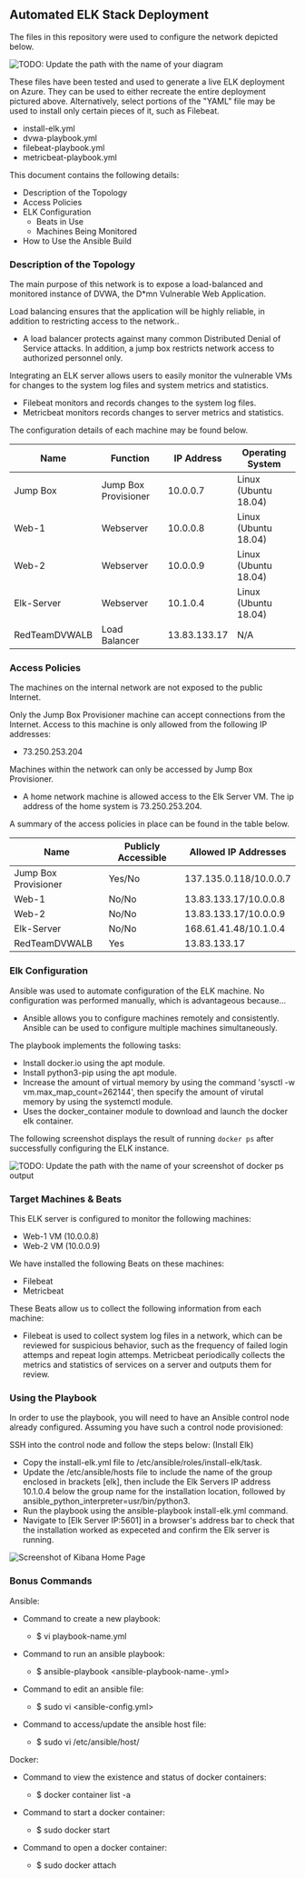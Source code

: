 ## Automated ELK Stack Deployment

The files in this repository were used to configure the network depicted below.

![TODO: Update the path with the name of your diagram](Diagrams/Cloud-Network-Diagram.png)

These files have been tested and used to generate a live ELK deployment on Azure. They can be used to either recreate the entire deployment pictured above. Alternatively, select portions of the "YAML" file may be used to install only certain pieces of it, such as Filebeat.

  - install-elk.yml
  - dvwa-playbook.yml
  - filebeat-playbook.yml
  - metricbeat-playbook.yml

This document contains the following details:
- Description of the Topology
- Access Policies
- ELK Configuration
  - Beats in Use
  - Machines Being Monitored
- How to Use the Ansible Build


### Description of the Topology

The main purpose of this network is to expose a load-balanced and monitored instance of DVWA, the D*mn Vulnerable Web Application.

Load balancing ensures that the application will be highly reliable, in addition to restricting access to the network..
- A load balancer protects against many common Distributed Denial of Service attacks. In addition, a jump box restricts network access to authorized personnel only.

Integrating an ELK server allows users to easily monitor the vulnerable VMs for changes to the system log files and system metrics and statistics.
- Filebeat monitors and records changes to the system log files.
- Metricbeat monitors records changes to server metrics and statistics.

The configuration details of each machine may be found below.

| Name          | Function             | IP Address   | Operating System     |
|---------------|----------------------|--------------|----------------------|
| Jump Box      | Jump Box Provisioner | 10.0.0.7     | Linux (Ubuntu 18.04) |
| Web-1         | Webserver            | 10.0.0.8     | Linux (Ubuntu 18.04) |
| Web-2         | Webserver            | 10.0.0.9     | Linux (Ubuntu 18.04) |
| Elk-Server    | Webserver            | 10.1.0.4     | Linux (Ubuntu 18.04) |
| RedTeamDVWALB | Load Balancer        | 13.83.133.17 | N/A                  |

### Access Policies

The machines on the internal network are not exposed to the public Internet. 

Only the Jump Box Provisioner machine can accept connections from the Internet. Access to this machine is only allowed from the following IP addresses:
- 73.250.253.204

Machines within the network can only be accessed by Jump Box Provisioner.
- A home network machine is allowed access to the Elk Server VM. The ip address of the home system is 73.250.253.204.

A summary of the access policies in place can be found in the table below.

| Name                 | Publicly Accessible | Allowed IP Addresses   |
|----------------------|---------------------|------------------------|
| Jump Box Provisioner | Yes/No              | 137.135.0.118/10.0.0.7 |
| Web-1                | No/No               | 13.83.133.17/10.0.0.8  |
| Web-2                | No/No               | 13.83.133.17/10.0.0.9  |
| Elk-Server           | No/No               | 168.61.41.48/10.1.0.4  |
| RedTeamDVWALB        | Yes                 | 13.83.133.17           |

### Elk Configuration

Ansible was used to automate configuration of the ELK machine. No configuration was performed manually, which is advantageous because...
- Ansible allows you to configure machines remotely and consistently. Ansible can be used to configure multiple machines simultaneously.

The playbook implements the following tasks:
- Install docker.io using the apt module.
- Install python3-pip using the apt module.
- Increase the amount of virtual memory by using the command 'sysctl -w vm.max_map_count=262144', then specify 
  the amount of virutal memory by using the systemctl module.
- Uses the docker_container module to download and launch the docker elk container.

The following screenshot displays the result of running `docker ps` after successfully configuring the ELK instance.

![TODO: Update the path with the name of your screenshot of docker ps output](Images/docker-ps-ELK.JPG)

### Target Machines & Beats
This ELK server is configured to monitor the following machines:
- Web-1 VM (10.0.0.8)
- Web-2 VM (10.0.0.9)

We have installed the following Beats on these machines:
- Filebeat
- Metricbeat

These Beats allow us to collect the following information from each machine:
- Filebeat is used to collect system log files in a network, which can be reviewed for suspicious behavior, such as the  frequency of failed login attemps and repeat login attemps. Metricbeat periodically collects the metrics and statistics of services on a server and outputs them for review.

### Using the Playbook
In order to use the playbook, you will need to have an Ansible control node already configured. Assuming you have such a control node provisioned: 

SSH into the control node and follow the steps below: (Install Elk)

- Copy the install-elk.yml file to /etc/ansible/roles/install-elk/task.
- Update the /etc/ansible/hosts file to include the name of the group enclosed in brackets [elk], then include 
  the Elk Servers IP address 10.1.0.4 below the group name for the installation location, followed by ansible_python_interpreter=usr/bin/python3.
- Run the playbook using the ansible-playbook install-elk.yml command. 
- Navigate to [Elk Server IP:5601] in a browser's address bar to check that the installation worked as
  expeceted and confirm the Elk server is running.

![Screenshot of Kibana Home Page](Images/Kibana_Elk_Confirmation.JPG)


### Bonus Commands
Ansible:

- Command to create a new playbook:
    - $ vi playbook-name.yml

- Command to run an ansible playbook:
     - $ ansible-playbook <ansible-playbook-name-.yml>

- Command to edit an ansible file:
     - $ sudo vi <ansible-config.yml>

- Command to access/update the ansible host file:
     - $ sudo vi /etc/ansible/host/

Docker:

- Command to view the existence and status of docker containers:
     - $ docker container list -a

- Command to start a docker container:
     - $ sudo docker start <container-name>

- Command to open a docker container:
     - $ sudo docker attach <container-name>


